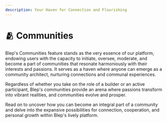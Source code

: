 ```yaml
---
description: Your Haven for Connection and Flourishing
---
```


# 🫂 Communities

Blep's Communities feature stands as the very essence of our platform, endowing users with the capacity to initiate, oversee, moderate, and become a part of communities that resonate harmoniously with their interests and passions. It serves as a haven where anyone can emerge as a community architect, nurturing connections and communal experiences.

Regardless of whether you take on the role of a builder or an active participant, Blep's communities provide an arena where passions transform into vibrant realities, and communities evolve and prosper.

Read on to uncover how you can become an integral part of a community and delve into the expansive possibilities for connection, cooperation, and personal growth within Blep's lively platform.
